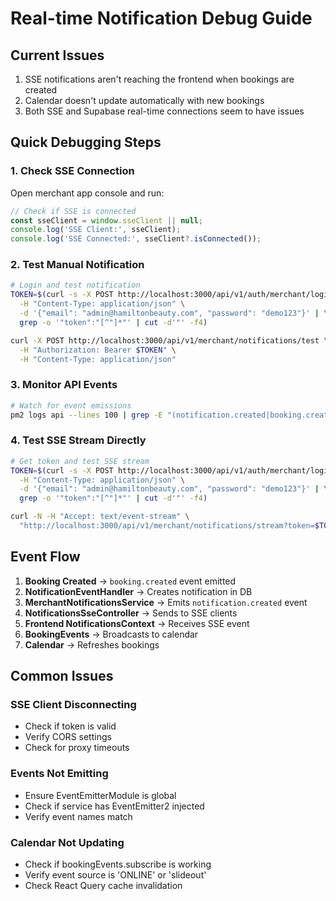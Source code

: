 # Real-time Notification Debug Guide

## Current Issues
1. SSE notifications aren't reaching the frontend when bookings are created
2. Calendar doesn't update automatically with new bookings
3. Both SSE and Supabase real-time connections seem to have issues

## Quick Debugging Steps

### 1. Check SSE Connection
Open merchant app console and run:
```javascript
// Check if SSE is connected
const sseClient = window.sseClient || null;
console.log('SSE Client:', sseClient);
console.log('SSE Connected:', sseClient?.isConnected());
```

### 2. Test Manual Notification
```bash
# Login and test notification
TOKEN=$(curl -s -X POST http://localhost:3000/api/v1/auth/merchant/login \
  -H "Content-Type: application/json" \
  -d '{"email": "admin@hamiltonbeauty.com", "password": "demo123"}' | \
  grep -o '"token":"[^"]*"' | cut -d'"' -f4)

curl -X POST http://localhost:3000/api/v1/merchant/notifications/test \
  -H "Authorization: Bearer $TOKEN" \
  -H "Content-Type: application/json"
```

### 3. Monitor API Events
```bash
# Watch for event emissions
pm2 logs api --lines 100 | grep -E "(notification.created|booking.created|SSE)"
```

### 4. Test SSE Stream Directly
```bash
# Get token and test SSE stream
TOKEN=$(curl -s -X POST http://localhost:3000/api/v1/auth/merchant/login \
  -H "Content-Type: application/json" \
  -d '{"email": "admin@hamiltonbeauty.com", "password": "demo123"}' | \
  grep -o '"token":"[^"]*"' | cut -d'"' -f4)

curl -N -H "Accept: text/event-stream" \
  "http://localhost:3000/api/v1/merchant/notifications/stream?token=$TOKEN"
```

## Event Flow
1. **Booking Created** → `booking.created` event emitted
2. **NotificationEventHandler** → Creates notification in DB
3. **MerchantNotificationsService** → Emits `notification.created` event
4. **NotificationsSseController** → Sends to SSE clients
5. **Frontend NotificationsContext** → Receives SSE event
6. **BookingEvents** → Broadcasts to calendar
7. **Calendar** → Refreshes bookings

## Common Issues

### SSE Client Disconnecting
- Check if token is valid
- Verify CORS settings
- Check for proxy timeouts

### Events Not Emitting
- Ensure EventEmitterModule is global
- Check if service has EventEmitter2 injected
- Verify event names match

### Calendar Not Updating
- Check if bookingEvents.subscribe is working
- Verify event source is 'ONLINE' or 'slideout'
- Check React Query cache invalidation